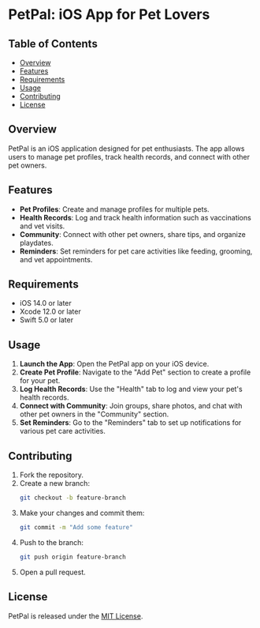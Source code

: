 # PetPal: iOS App for Pet Lovers

## Table of Contents
- [Overview](#overview)
- [Features](#features)
- [Requirements](#requirements)
- [Usage](#usage)
- [Contributing](#contributing)
- [License](#license)

## Overview
PetPal is an iOS application designed for pet enthusiasts. The app allows users to manage pet profiles, track health records, and connect with other pet owners.

## Features
- **Pet Profiles**: Create and manage profiles for multiple pets.
- **Health Records**: Log and track health information such as vaccinations and vet visits.
- **Community**: Connect with other pet owners, share tips, and organize playdates.
- **Reminders**: Set reminders for pet care activities like feeding, grooming, and vet appointments.

## Requirements
- iOS 14.0 or later
- Xcode 12.0 or later
- Swift 5.0 or later

## Usage
1. **Launch the App**: Open the PetPal app on your iOS device.
2. **Create Pet Profile**: Navigate to the "Add Pet" section to create a profile for your pet.
3. **Log Health Records**: Use the "Health" tab to log and view your pet's health records.
4. **Connect with Community**: Join groups, share photos, and chat with other pet owners in the "Community" section.
5. **Set Reminders**: Go to the "Reminders" tab to set up notifications for various pet care activities.

## Contributing
1. Fork the repository.
2. Create a new branch:
    ```bash
    git checkout -b feature-branch
    ```
3. Make your changes and commit them:
    ```bash
    git commit -m "Add some feature"
    ```
4. Push to the branch:
    ```bash
    git push origin feature-branch
    ```
5. Open a pull request.

## License
PetPal is released under the [MIT License](LICENSE).
